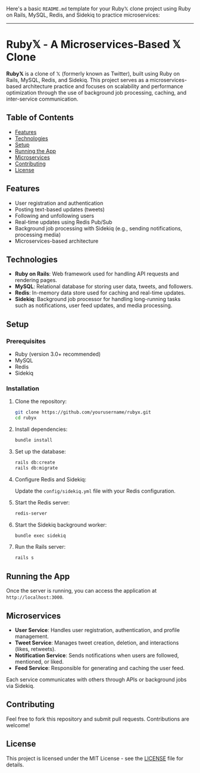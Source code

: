Here's a basic `README.md` template for your Ruby𝕏 clone project using Ruby on Rails, MySQL, Redis, and Sidekiq to practice microservices:

---

# Ruby𝕏 - A Microservices-Based 𝕏 Clone

**Ruby𝕏** is a clone of 𝕏 (formerly known as Twitter), built using Ruby on Rails, MySQL, Redis, and Sidekiq. This project serves as a microservices-based architecture practice and focuses on scalability and performance optimization through the use of background job processing, caching, and inter-service communication.

## Table of Contents

- [Features](#features)
- [Technologies](#technologies)
- [Setup](#setup)
- [Running the App](#running-the-app)
- [Microservices](#microservices)
- [Contributing](#contributing)
- [License](#license)

## Features

- User registration and authentication
- Posting text-based updates (tweets)
- Following and unfollowing users
- Real-time updates using Redis Pub/Sub
- Background job processing with Sidekiq (e.g., sending notifications, processing media)
- Microservices-based architecture

## Technologies

- **Ruby on Rails**: Web framework used for handling API requests and rendering pages.
- **MySQL**: Relational database for storing user data, tweets, and followers.
- **Redis**: In-memory data store used for caching and real-time updates.
- **Sidekiq**: Background job processor for handling long-running tasks such as notifications, user feed updates, and media processing.

## Setup

### Prerequisites

- Ruby (version 3.0+ recommended)
- MySQL
- Redis
- Sidekiq

### Installation

1. Clone the repository:

   ```bash
   git clone https://github.com/yourusername/rubyx.git
   cd rubyx
   ```

2. Install dependencies:

   ```bash
   bundle install
   ```

3. Set up the database:

   ```bash
   rails db:create
   rails db:migrate
   ```

4. Configure Redis and Sidekiq:

   Update the `config/sidekiq.yml` file with your Redis configuration.

5. Start the Redis server:

   ```bash
   redis-server
   ```

6. Start the Sidekiq background worker:

   ```bash
   bundle exec sidekiq
   ```

7. Run the Rails server:

   ```bash
   rails s
   ```

## Running the App

Once the server is running, you can access the application at `http://localhost:3000`.

## Microservices

- **User Service**: Handles user registration, authentication, and profile management.
- **Tweet Service**: Manages tweet creation, deletion, and interactions (likes, retweets).
- **Notification Service**: Sends notifications when users are followed, mentioned, or liked.
- **Feed Service**: Responsible for generating and caching the user feed.

Each service communicates with others through APIs or background jobs via Sidekiq.

## Contributing

Feel free to fork this repository and submit pull requests. Contributions are welcome!

## License

This project is licensed under the MIT License - see the [LICENSE](LICENSE) file for details.
